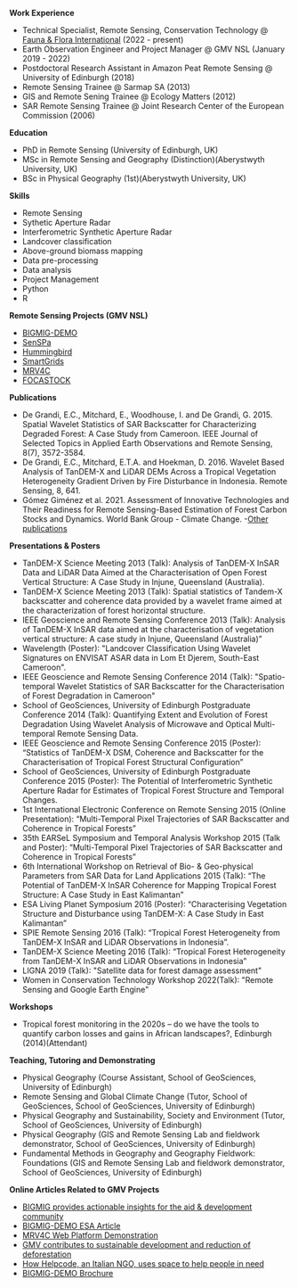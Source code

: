 **Work Experience**
- Technical Specialist, Remote Sensing, Conservation Technology @ [Fauna & Flora International](https://www.fauna-flora.org/) (2022 - present)
- Earth Observation Engineer and Project Manager @ GMV NSL (January 2019 - 2022)
- Postdoctoral Research Assistant in Amazon Peat Remote Sensing @ University of Edinburgh (2018)
- Remote Sensing Trainee @ Sarmap SA (2013)
- GIS and Remote Sening Trainee @ Ecology Matters (2012)
- SAR Remote Sensing Trainee @ Joint Research Center of the European Commission (2006)

**Education**
- PhD in Remote Sensing (University of Edinburgh, UK)
- MSc in Remote Sensing and Geography (Distinction)(Aberystwyth University, UK)
- BSc in Physical Geography (1st)(Aberystwyth University, UK)

**Skills**
- Remote Sensing
- Sythetic Aperture Radar
- Interferometric Synthetic Aperture Radar
- Landcover classification
- Above-ground biomass mapping
- Data pre-processing
- Data analysis
- Project Management
- Python
- R

**Remote Sensing Projects (GMV NSL)**
- [BIGMIG-DEMO](https://business.esa.int/projects/bigmig-demo)
- [SenSPa](http://www.senspa.karteco.gr/en/index.html)
- [Hummingbird](https://hummingbird-h2020.eu/)
- [SmartGrids](https://business.esa.int/projects/smartgrids)
- [MRV4C](https://mrv4c.com)
- [FOCASTOCK](https://www.forestcarbonpartnership.org/sites/fcp/files/assessment_of_innovative_technologies_and_their_readiness_for_rs_based_estimation_of_forest_carbon_stocks_and_dynamics.pdf)

**Publications** 
- De Grandi, E.C., Mitchard, E., Woodhouse, I. and De Grandi, G. 2015. Spatial Wavelet Statistics of SAR Backscatter for Characterizing Degraded Forest: A Case Study from Cameroon. IEEE Journal of Selected Topics in Applied Earth Observations and Remote Sensing, 8(7), 3572-3584. 
- De Grandi, E.C., Mitchard, E.T.A. and Hoekman, D. 2016. Wavelet Based Analysis of TanDEM-X and LiDAR DEMs Across a Tropical Vegetation Heterogeneity Gradient Driven by Fire Disturbance in Indonesia. Remote Sensing, 8, 641. 
- Gómez Giménez et al. 2021. Assessment of Innovative Technologies and Their Readiness for Remote Sensing-Based Estimation of Forest Carbon Stocks and Dynamics. World Bank Group - Climate Change.
-[Other publications](https://scholar.google.com/citations?hl=en&user=lgDAxZ8AAAAJ&view_op=list_works&sortby=pubdate)

**Presentations & Posters**
- TanDEM-X Science Meeting 2013 (Talk): Analysis of TanDEM-X InSAR Data and LiDAR Data Aimed at the Characterisation of Open Forest Vertical Structure: A Case Study in Injune, Queensland (Australia).
- TanDEM-X Science Meeting 2013 (Talk): Spatial statistics of Tandem-X backscatter and coherence data provided by a wavelet frame aimed at the characterization of forest horizontal structure.
- IEEE Geoscience and Remote Sensing Conference 2013 (Talk): Analysis of TanDEM-X InSAR data aimed at the characterisation of vegetation vertical structure: A case study in Injune, Queensland (Australia)”
- Wavelength (Poster): "Landcover Classification Using Wavelet Signatures on ENVISAT ASAR data in Lom Et Djerem, South-East Cameroon".
- IEEE Geoscience and Remote Sensing Conference 2014 (Talk): "Spatio- temporal Wavelet Statistics of SAR Backscatter for the Characterisation of Forest Degradation in Cameroon"
- School of GeoSciences, University of Edinburgh Postgraduate Conference 2014 (Talk): Quantifying Extent and Evolution of Forest Degradation Using Wavelet Analysis of Microwave and Optical Multi-temporal Remote Sensing Data.
- IEEE Geoscience and Remote Sensing Conference 2015 (Poster): “Statistics of TanDEM-X DSM, Coherence and Backscatter for the Characterisation of Tropical Forest Structural Configuration”
- School of GeoSciences, University of Edinburgh Postgraduate Conference 2015 (Poster): The Potential of Interferometric Synthetic Aperture Radar for Estimates of Tropical Forest Structure and Temporal Changes.
- 1st International Electronic Conference on Remote Sensing 2015 (Online Presentation): “Multi-Temporal Pixel Trajectories of SAR Backscatter and Coherence in Tropical Forests”
- 35th EARSeL Symposium and Temporal Analysis Workshop 2015 (Talk and Poster): “Multi-Temporal Pixel Trajectories of SAR Backscatter and Coherence in Tropical Forests”
- 6th International Workshop on Retrieval of Bio- & Geo-physical Parameters from SAR Data for Land Applications 2015 (Talk): “The Potential of TanDEM-X InSAR Coherence for Mapping Tropical Forest Structure: A Case Study in East Kalimantan”
- ESA Living Planet Symposium 2016 (Poster): “Characterising Vegetation Structure and Disturbance using TanDEM-X: A Case Study in East Kalimantan”
- SPIE Remote Sensing 2016 (Talk): “Tropical Forest Heterogeneity from TanDEM-X InSAR and LiDAR Observations in Indonesia”.
- TanDEM-X Science Meeting 2016 (Talk): “Tropical Forest Heterogeneity from TanDEM-X InSAR and LiDAR Observations in Indonesia”
- LIGNA 2019 (Talk): "Satellite data for forest damage assessment"
- Women in Conservation Technology Workshop 2022(Talk): "Remote Sensing and Google Earth Engine"

**Workshops**
- Tropical forest monitoring in the 2020s – do we have the tools to quantify carbon
losses and gains in African landscapes?, Edinburgh (2014)(Attendant)

**Teaching, Tutoring and Demonstrating**
- Physical Geography (Course Assistant, School of GeoSciences, University of Edinburgh)
- Remote Sensing and Global Climate Change (Tutor, School of GeoSciences, School of GeoSciences, University of Edinburgh)
- Physical Geography and Sustainability, Society and Environment (Tutor, School of GeoSciences, University of Edinburgh)
- Physical Geography (GIS and Remote Sensing Lab and fieldwork demonstrator, School of GeoSciences, University of Edinburgh)
- Fundamental Methods in Geography and Geography Fieldwork: Foundations (GIS and Remote Sensing Lab and fieldwork demonstrator, School of GeoSciences, University of Edinburgh)

**Online Articles Related to GMV Projects**
- [BIGMIG provides actionable insights for the aid & development community](https://www.gmv.com/sites/default/files/content/file/2021/10/25/114/gmv_news_79_en.pdf)
- [BIGMIG-DEMO ESA Article](https://www.esa.int/Enabling_Support/Preparing_for_the_Future/Space_for_Earth/How_an_Italian_NGO_uses_space_to_help_people_in_need)
- [MRV4C Web Platform Demonstration](https://www.gmv.com/en-pt/communication/news/mrv4c-web-platform-demonstration)
- [GMV contributes to sustainable development and reduction of deforestation](https://www.gmv.com/en/communication/news/gmv-contributes-sustainable-development-and-reduction-deforestation)
- [How Helpcode, an Italian NGO, uses space to help people in need](https://www.onuitalia.com/how-helpcode-an-italian-ngo-uses-space-to-help-people-in-need/)
- [BIGMIG-DEMO Brochure](https://mysustainableforest.com/wp-content/uploads/2019/05/GMV_BIGMIG-Space-Based-Services-for-Migration.pdf)